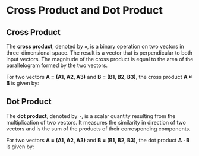 # Cross Product and Dot Product

## Cross Product

The **cross product**, denoted by **`×`**, is a binary operation on two vectors in three-dimensional space. The result is a vector that is perpendicular to both input vectors. The magnitude of the cross product is equal to the area of the parallelogram formed by the two vectors.

For two vectors **A = (A1, A2, A3)** and **B = (B1, B2, B3)**, the cross product **A × B** is given by:


## Dot Product

The **dot product**, denoted by **`·`**, is a scalar quantity resulting from the multiplication of two vectors. It measures the similarity in direction of two vectors and is the sum of the products of their corresponding components.

For two vectors **A = (A1, A2, A3)** and **B = (B1, B2, B3)**, the dot product **A · B** is given by:

